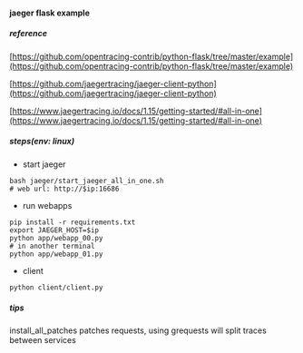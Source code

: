 #### jaeger flask example 

##### reference
[https://github.com/opentracing-contrib/python-flask/tree/master/example](https://github.com/opentracing-contrib/python-flask/tree/master/example)

[https://github.com/jaegertracing/jaeger-client-python](https://github.com/jaegertracing/jaeger-client-python)

[https://www.jaegertracing.io/docs/1.15/getting-started/#all-in-one](https://www.jaegertracing.io/docs/1.15/getting-started/#all-in-one)

##### steps(env: linux)
- start jaeger
```
bash jaeger/start_jaeger_all_in_one.sh
# web url: http://$ip:16686
```
- run webapps
```
pip install -r requirements.txt
export JAEGER_HOST=$ip
python app/webapp_00.py
# in another terminal
python app/webapp_01.py
```
- client
```bash
python client/client.py
```

##### tips
install_all_patches patches requests, using grequests will split traces between services